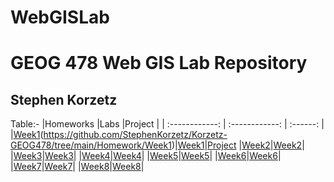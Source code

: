 # WebGISLab
<h1>GEOG 478 Web GIS Lab Repository</h1>
<h2>Stephen Korzetz</h2>

Table:-
|Homeworks          |Labs              |Project         |
| :------------: | :------------: | :------: |
|[Week1]("C:\TAMU2024\GEOG478WebGIS\Korzetz-GEOG478\Homework\Week1")(https://github.com/StephenKorzetz/Korzetz-GEOG478/tree/main/Homework/Week1)|[Week1](C:\TAMU2024\GEOG478WebGIS\Korzetz-GEOG478\Lab\Week1)|[Project]("C:\TAMU2024\GEOG478WebGIS\DevSource\Korzetz-GEOG478\Project")
|[Week2]("C:\TAMU2024\GEOG478WebGIS\Korzetz-GEOG478\Homework\Week2")|[Week2]("C:\TAMU2024\GEOG478WebGIS\Korzetz-GEOG478\Lab\Week2")|
|[Week3]("C:\TAMU2024\GEOG478WebGIS\Korzetz-GEOG478\Homework\Week3")|[Week3]("C:\TAMU2024\GEOG478WebGIS\Korzetz-GEOG478\Lab\Week3")|
|[Week4]("C:\TAMU2024\GEOG478WebGIS\Korzetz-GEOG478\Homework\Week4")|[Week4]("C:\TAMU2024\GEOG478WebGIS\Korzetz-GEOG478\Lab\Week4")|
|[Week5]("C:\TAMU2024\GEOG478WebGIS\Korzetz-GEOG478\Homework\Week5")|[Week5]("C:\TAMU2024\GEOG478WebGIS\Korzetz-GEOG478\Lab\Week5")|
|[Week6]("C:\TAMU2024\GEOG478WebGIS\Korzetz-GEOG478\Homework\Week6")|[Week6]("C:\TAMU2024\GEOG478WebGIS\Korzetz-GEOG478\Lab\Week6")|
|[Week7]("C:\TAMU2024\GEOG478WebGIS\Korzetz-GEOG478\Homework\Week7")|[Week7]("C:\TAMU2024\GEOG478WebGIS\Korzetz-GEOG478\Lab\Week7")|
|[Week8]("C:\TAMU2024\GEOG478WebGIS\Korzetz-GEOG478\Homework\Week8")|[Week8]("C:\TAMU2024\GEOG478WebGIS\Korzetz-GEOG478\Lab\Week8")|